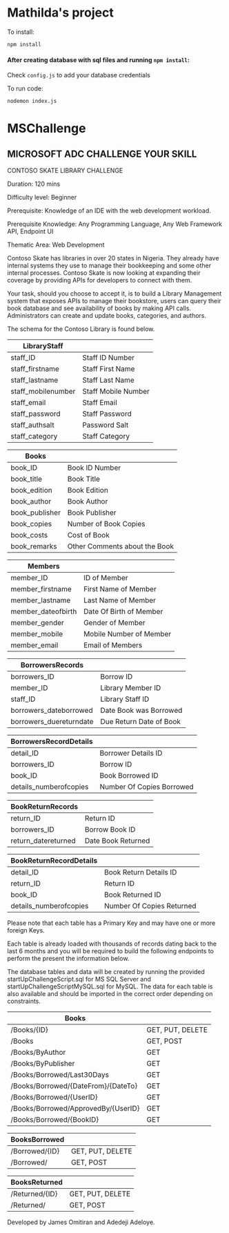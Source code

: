 # Mathilda's project

To install:

```
npm install
```
#### After creating database with sql files and running `npm install`:
Check `config.js` to add your database credentials

To run code:

`nodemon index.js`



# MSChallenge
 
## MICROSOFT ADC CHALLENGE YOUR SKILL

CONTOSO SKATE LIBRARY CHALLENGE 

Duration: 120 mins 

Difficulty level: Beginner 

 
Prerequisite: Knowledge of an IDE with the web development workload.  

Prerequisite Knowledge: Any Programming Language, Any Web Framework API, Endpoint UI 

Thematic Area: Web Development 

 
 

Contoso Skate has libraries in over 20 states in Nigeria. They already have internal systems they use to manage their bookkeeping and some other internal processes. Contoso Skate is now looking at expanding their coverage by providing APIs for developers to connect with them. 

 

Your task, should you choose to accept it, is to build a Library Management system that exposes APIs to manage their bookstore, users can query their book database and see availability of books by making API calls. Administrators can create and update books, categories, and authors. 

 

The schema for the Contoso Library is found below. 

LibraryStaff | |
--- | --- 
staff_ID | Staff ID Number | 
staff_firstname | Staff First Name |
staff_lastname | Staff Last Name |
staff_mobilenumber | Staff Mobile Number
staff_email | Staff Email
staff_password | Staff Password 
staff_authsalt | Password Salt 
staff_category | Staff Category 

Books | |
--- | --- 
book_ID | Book ID Number 
book_title | Book Title 
book_edition | Book Edition 
book_author | Book Author 
book_publisher | Book Publisher 
book_copies | Number of Book Copies 
book_costs | Cost of Book 
book_remarks | Other Comments about the Book 

Members | |
--- | --- 
member_ID | ID of Member 
member_firstname | First Name of Member 
member_lastname | Last Name of Member 
member_dateofbirth | Date Of Birth of Member 
member_gender | Gender of Member 
member_mobile | Mobile Number of Member 
member_email | Email of Members 

BorrowersRecords | |
--- | --- 
borrowers_ID | Borrow ID 
member_ID | Library Member ID 
staff_ID | Library Staff ID 
borrowers_dateborrowed | Date Book was Borrowed 
borrowers_duereturndate | Due Return Date of Book 

BorrowersRecordDetails | |
--- | --- 
detail_ID | Borrower Details ID 
borrowers_ID | Borrow ID 
book_ID | Book Borrowed ID 
details_numberofcopies | Number Of Copies Borrowed 

BookReturnRecords | |
--- | --- 
return_ID | Return ID 
borrowers_ID | Borrow Book ID 
return_datereturned | Date Book Returned 

BookReturnRecordDetails | |
--- | --- 
detail_ID | Book Return Details ID 
return_ID | Return ID 
book_ID | Book Returned ID 
details_numberofcopies | Number Of Copies Returned 

Please note that each table has a Primary Key and may have one or more foreign Keys. 

Each table is already loaded with thousands of records dating back to the last 6 months and you will be required to build the following endpoints to perform the present the information below. 

The database tables and data will be created by running the provided startUpChallengeScript.sql for MS SQL Server and startUpChallengeScriptMySQL.sql for MySQL. The data for each table is also available and should be imported in the correct order depending on constraints. 


Books | |
--- | --- 
/Books/{ID} | GET, PUT, DELETE 
/Books | GET, POST 
/Books/ByAuthor | GET 
/Books/ByPublisher | GET 
/Books/Borrowed/Last30Days | GET 
/Books/Borrowed/{DateFrom}/{DateTo} | GET 
/Books/Borrowed/{UserID} | GET 
/Books/Borrowed/ApprovedBy/{UserID} | GET 
/Books/Borrowed/{BookID} | GET 

BooksBorrowed | |
--- | --- 
/Borrowed/{ID} | GET, PUT, DELETE 
/Borrowed/ | GET, POST 

BooksReturned | |
--- | --- 
/Returned/{ID} | GET, PUT, DELETE 
/Returned/ | GET, POST 

 
Developed by James Omitiran and Adedeji Adeloye. 

